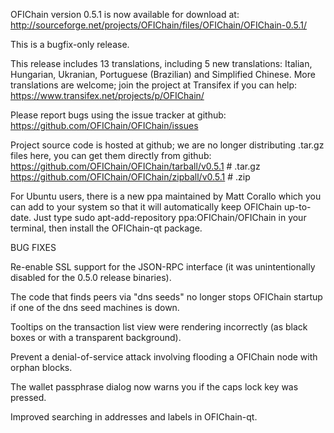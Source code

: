 OFIChain version 0.5.1 is now available for download at:
http://sourceforge.net/projects/OFIChain/files/OFIChain/OFIChain-0.5.1/

This is a bugfix-only release.

This release includes 13 translations, including 5 new translations:
Italian, Hungarian, Ukranian, Portuguese (Brazilian) and Simplified Chinese.
More translations are welcome; join the project at Transifex if you can help:
https://www.transifex.net/projects/p/OFIChain/

Please report bugs using the issue tracker at github:
https://github.com/OFIChain/OFIChain/issues

Project source code is hosted at github; we are no longer
distributing .tar.gz files here, you can get them
directly from github:
https://github.com/OFIChain/OFIChain/tarball/v0.5.1  # .tar.gz
https://github.com/OFIChain/OFIChain/zipball/v0.5.1  # .zip

For Ubuntu users, there is a new ppa maintained by Matt Corallo which
you can add to your system so that it will automatically keep
OFIChain up-to-date.  Just type
sudo apt-add-repository ppa:OFIChain/OFIChain
in your terminal, then install the OFIChain-qt package.


BUG FIXES

Re-enable SSL support for the JSON-RPC interface (it was unintentionally
disabled for the 0.5.0 release binaries).

The code that finds peers via "dns seeds" no longer stops OFIChain startup
if one of the dns seed machines is down.

Tooltips on the transaction list view were rendering incorrectly (as black boxes
or with a transparent background).

Prevent a denial-of-service attack involving flooding a OFIChain node with
orphan blocks.

The wallet passphrase dialog now warns you if the caps lock key was pressed.

Improved searching in addresses and labels in OFIChain-qt.
